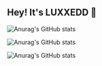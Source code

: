 ## Hey! It's LUXXEDD 👋

![Anurag's GitHub stats](https://github-readme-stats.vercel.app/api?username=luxxedd&show=reviews,discussions_started,discussions_answered,prs_merged,prs_merged_percentage)

![Anurag's GitHub stats](https://github-readme-stats.vercel.app/api?username=luxxedd&show_icons=true)

![Anurag's GitHub stats](https://github-readme-stats.vercel.app/api?username=LUXXEDD&show_icons=true&theme=toykonight)
